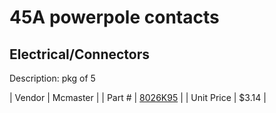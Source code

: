# 45A powerpole contacts
## Electrical/Connectors
Description: 	pkg of 5 

| Vendor | Mcmaster | 
| Part # | [8026K95](http://www.mcmaster.com/) | 
| Unit Price | $3.14 | 
